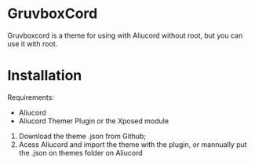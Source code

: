 # GruvboxCord

Gruvboxcord is a theme for using with Aliucord without root, but you can use it with root.

# Installation

Requirements:
- Aliucord
- Aliucord Themer Plugin or the Xposed module

1. Download the theme .json from Github;
2. Acess Aliucord and import the theme with the plugin, or mannually put the .json on themes folder on Aliucord

